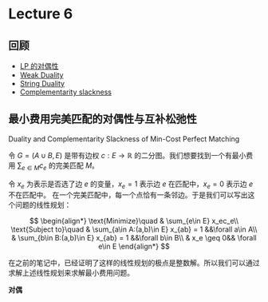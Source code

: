 # Lecture 6

## 回顾
- [LP 的对偶性](https://blog.daiz.cc/algo2/Lecture5.html#_2-%E7%BA%BF%E6%80%A7%E8%A7%84%E5%88%92%E7%9A%84%E5%AF%B9%E5%81%B6%E6%80%A7-duality)
- [Weak Duality](https://blog.daiz.cc/algo2/Lecture5.html#%E5%AF%B9%E5%81%B6%E6%80%A7%E5%AE%9A%E7%90%86)
- [String Duality](https://blog.daiz.cc/algo2/Lecture5.html#%E5%AF%B9%E5%81%B6%E6%80%A7%E5%AE%9A%E7%90%86)
- [Complementarity slackness](https://blog.daiz.cc/algo2/Lecture5.html#%E4%BA%92%E8%A1%A5%E6%9D%BE%E5%BC%9B)

## 最小费用完美匹配的对偶性与互补松弛性
Duality and Complementarity Slackness of Min-Cost Perfect Matching

令 $G=(A\cup B, E)$ 是带有边权 $c: E\to \mathbb{R}$ 的二分图。我们想要找到一个有最小费用 $\sum_{e\in M}c_e$ 的完美匹配 $M$。

令 $x_e$ 为表示是否选了边 $e$ 的变量，$x_e=1$ 表示边 $e$ 在匹配中，$x_e=0$ 表示边 $e$ 不在匹配中。 在一个完美匹配中，每一个点恰有一条邻边。于是我们可以写出这个问题的线性规划：

$$
\begin{align*}
\text{Minimize}\quad & \sum_{e\in E} x_ec_e\\
\text{Subject to}\quad
& \sum_{a\in A:(a,b)\in E} x_{ab} = 1 &&\forall a\in A\\
& \sum_{b\in B:(a,b)\in E} x_{ab} = 1 &&\forall b\in B\\
& x_e \geq 0&& \forall e\in E
\end{align*}
$$

在之前的笔记中，已经证明了这样的线性规划的极点是整数解。所以我们可以通过求解上述线性规划来求解最小费用问题。

**对偶**











